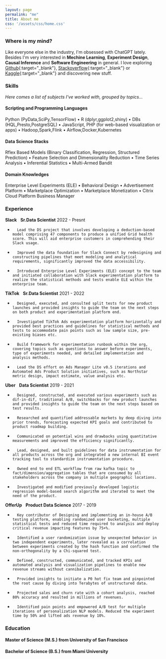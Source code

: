 ```yaml
---
layout: page
permalink: "me"
title: About me
css: '/assets/css/home.css'
---
```



### Where is my mind?

Like everyone else in the industry, I'm obsessed with ChatGPT lately. Besides I'm very interested in **Mechine Learning**, **Experiment Design**, **Causal Inference** and **Software Engineering** in general. I love
exploring [Github](https://github.com/){:target="_blank"}, [Stackoverflow](https://stackoverflow.com/){:target="_blank"} or [Kaggle](https://kaggle.com/){:target="_blank"}
and discovering new stuff.

### Skills
*Here comes a list of subjects I've worked with, grouped by topics...*

#### Scripting and Programming Languages

Python (PyData,SciPy,TensorFlow) &bull; R (dplyr,ggplot2,shiny) &bull; DBs (HQL,Presto,PostgreSQL) &bull; JavaScript, PHP (for web-based visualization or apps) &bull; Hadoop,Spark,Flink &bull; Airflow,Docker,Kubernetes

#### Data Science Stacks

Rflex Based Models (Binary Classification, Regression, Structured Prediction) &bull; Feature Selection and Dimensionality Reduction &bull; Time Series Analysis &bull; Inferential Statistics &bull; Multi-Armed Bandit

#### Domain Knowledges

Enterprise Level Experiments (ELE) &bull; Behavioral Design &bull; Advertisement Platform &bull; Marketplace Optimization &bull; Marketplace Monetization &bull; Citrix Cloud Platform Business Manager

### Experience

<i class="fab fa-slack" aria-hidden="true"></i> **Slack**&nbsp;&nbsp; **Sr.Data Scientist** 2022 - Presnt

-   	Lead the DS project that involves developing a deduction-based model comprising 47 components to produce a unified Grid health score. This will aid enterprise customers in comprehending their Slack usage.
-   	Improved the data foundation for Slack Connect by redesigning and constructing pipelines that meet modeling and analytical requirements, significantly improved the data accessibility. 
-   	Introduced Enterprise Level Experiments (ELE) concept to the team and initiated collaboration with Slack experimentation platform to realize the statistical methods and tests enable ELE within the enterprise team.

<i class="fab fa-tiktok" aria-hidden="true"></i> **TikTok**&nbsp;&nbsp; **Sr.Data Scientist** 2021 - 2022 

-   	Designed, executed, and consulted split tests for new product launches and provided insights to guide the team on the next steps on both product and experimentation platform end.
-   	Investigated TikTok Ads experimentation platform horizontally and provided best practices and guidelines for statistical methods and tests to accommodate pain points such as low sample size, pre-existing biases etc. 
-   	Build framework for experimentation runbook within the org, covering topics such as questions to answer before experiments, type of experiments needed, and detailed implementation and analysis methods.
-   	Lead the DS effort on Ads Manager Lite v0.5 iterations and Automated Ads Product Solution initiatives, such as Northstar metric design, impact estimate, value analysis etc. 

<i class="fab fa-uber" aria-hidden="true"></i> **Uber**&nbsp;&nbsp; **Data Scientist** 2019 - 2021 

-   	Designed, constructed, and executed various experiments such as dif-in-dif, traditional A/B, switchbacks for new product launches and provided insights to guide the team on the next steps based on test results.
-   	Researched and quantified addressable markets by deep diving into prior trends, forecasting expected KPI goals and contributed to product roadmap building. 
-   	Communicated on potential wins and drawbacks using quantitative measurements and improved the efficiency significantly.
-   	Lead, designed, and built guidelines for data instrumentation for all products across the org and integrated a new internal BI event tracking tool to standardize instrumentation procedure.
-   	Owned end to end ETL workflow from raw kafka topic to fact/dimension/aggregation tables that are consumed by all stakeholders across the company in multiple geographic locations. 
-   	Investigated and modified previously developed logistic regression model-based search algorithm and iterated to meet the need of the product.

<i class="fa fa-shopping-cart" aria-hidden="true"></i> **OfferUp**&nbsp;&nbsp; **Product Data Science** 2017 - 2019

-   	Key contributor of Designing and implementing an in-house A/B testing platform, enabling randomized user bucketing, multiple statistical tests and reduced time required to analysis and deploy critical revenue impacting features by 75+%. 
-   	Identified a user randomization issue by unexpected behavior in two independent experiments, later revealed as a correlation between experiments created by the hash function and confirmed the non-orthogonality by a Chi-squared test. 
-   	Defined, constructed, communicated, and tracked KPIs and automated analysis and visualization pipelines to enable new revenue streams without cannibalization. 
-   	Provided insights to initiate a P0 hot fix team and pinpointed the root cause by diving into Terabytes of unstructured data. 
-   	Projected sales and churn rate with a cohort analysis, reached 80% accuracy and resulted in millions of revenues. 
-   	Identified pain points and empowered A/B test for multiple iterations of personalization NLP models. Reduced the experiment time by 50% and lifted ads revenue by 10%. 


### <i class="fa fa-graduation-cap" aria-hidden="true"></i> Education

#### **Master of Science (M.S.)** from University of San Francisco
#### **Bachelor of Science (B.S.)** from Miami University
